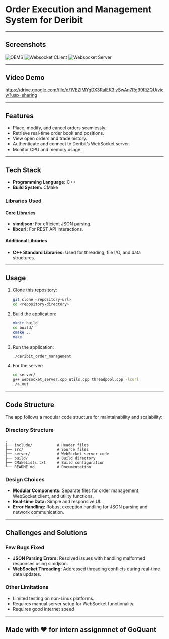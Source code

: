 # Order Execution and Management System for Deribit

---

## Screenshots

![OEMS](https://github.com/user-attachments/assets/5e47e40d-7f26-4504-8900-cf02844ac07a)
![Websocket CLient](https://github.com/user-attachments/assets/1e1d8fa5-d317-467c-83cb-6f9b1f74dfde)
![Websocket Server](https://github.com/user-attachments/assets/8c3743a8-0fab-4212-92ac-c12714f64181)


---

## Video Demo

https://drive.google.com/file/d/1VEZIMYgDX3RalEK3iySwAn7Rg99RjZQU/view?usp=sharing

---

## Features

- Place, modify, and cancel orders seamlessly.
- Retrieve real-time order book and positions.
- View open orders and trade history.
- Authenticate and connect to Deribit’s WebSocket server.
- Monitor CPU and memory usage.

---

## Tech Stack

- **Programming Language:** C++
- **Build System:** CMake

### Libraries Used

#### Core Libraries
- **simdjson:** For efficient JSON parsing.
- **libcurl:** For REST API interactions.

#### Additional Libraries
- **C++ Standard Libraries:** Used for threading, file I/O, and data structures.

---

## Usage

1. Clone this repository:
   ```bash
   git clone <repository-url>
   cd <repository-directory>
   ```

2. Build the application:
   ```bash
   mkdir build
   cd build/
   cmake ..
   make
   ```

3. Run the application:
   ```bash
   ./deribit_order_management
   ```

4. For the server:
   ```bash
   cd server/
   g++ websocket_server.cpp utils.cpp threadpool.cpp -lcurl
   ./a.out
   ```

---

## Code Structure

The app follows a modular code structure for maintainability and scalability:

### Directory Structure

```
.
├── include/           # Header files
├── src/               # Source files
├── server/            # WebSocket server code
├── build/             # Build directory
├── CMakeLists.txt     # Build configuration
└── README.md          # Documentation
```

### Design Choices

- **Modular Components:** Separate files for order management, WebSocket client, and utility functions.
- **Real-time Data:** Simple and responsive UI.
- **Error Handling:** Robust exception handling for JSON parsing and network communication.

---

## Challenges and Solutions

### Few Bugs Fixed
- **JSON Parsing Errors:** Resolved issues with handling malformed responses using simdjson.
- **WebSocket Threading:** Addressed threading conflicts during real-time data updates.

### Other Limitations
- Limited testing on non-Linux platforms.
- Requires manual server setup for WebSocket functionality.
- Requires good internet speed
---

## Made with ❤️ for intern assignmnet of GoQuant

